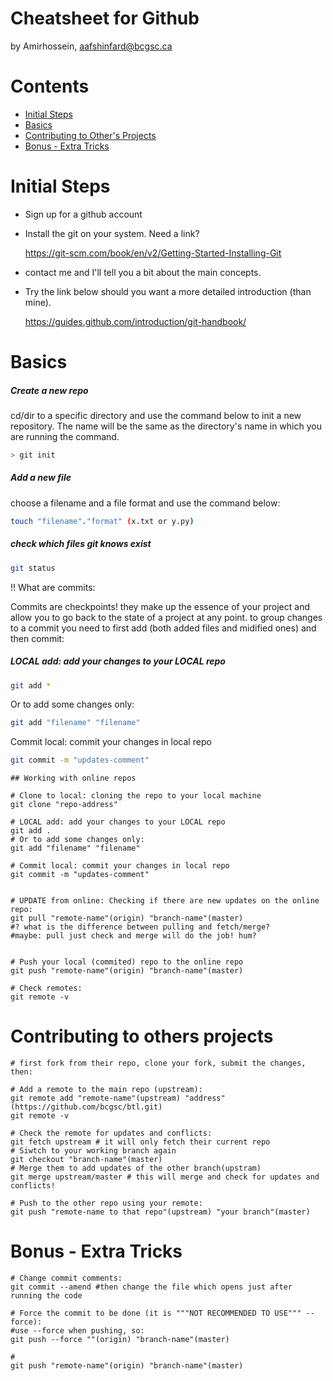 Cheatsheet for Github
=====================
by Amirhossein, aafshinfard@bcgsc.ca

Contents
========

* [Initial Steps](#initial-steps)
* [Basics](#basics)
* [Contributing to Other's Projects](#contributing-to-others-projects)
* [Bonus - Extra Tricks](#bonus---extra-tricks)


Initial Steps
==============
* Sign up for a github account
* Install the git on your system. Need a link?

	https://git-scm.com/book/en/v2/Getting-Started-Installing-Git

* contact me and I'll tell you a bit about the main concepts.
	
* Try the link below should you want a more detailed introduction (than mine).

	https://guides.github.com/introduction/git-handbook/


Basics
======

##### Create a new repo
cd/dir to a specific directory and use the command below to init a new repository. The name will be the same as the directory's name in which you are running the command.
	
```bash
> git init
```


##### Add a new file
choose a filename and a file format and use the command below:
```bash
touch "filename"."format" (x.txt or y.py)
```


##### check which files git knows exist
```bash	
git status
```
!! What are commits:

Commits are checkpoints! they make up the essence of your project and
allow you to go back to the state of a project at any point.
to group changes to a commit you need to  first add (both added
files and midified ones) and then commit:
	
##### LOCAL add: add your changes to your LOCAL repo
```bash
git add *
```
Or to add some changes only:
```bash
git add "filename" "filename"
```

Commit local: commit your changes in local repo
```bash
git commit -m "updates-comment"
```


	## Working with online repos

	# Clone to local: cloning the repo to your local machine
	git clone "repo-address"
	
	# LOCAL add: add your changes to your LOCAL repo
	git add .
	# Or to add some changes only:
	git add "filename" "filename"

	# Commit local: commit your changes in local repo
	git commit -m "updates-comment"


	# UPDATE from online: Checking if there are new updates on the online repo:
	git pull "remote-name"(origin) "branch-name"(master)
	#? what is the difference between pulling and fetch/merge?
	#maybe: pull just check and merge will do the job! hum? 
	
	
	# Push your local (commited) repo to the online repo
	git push "remote-name"(origin) "branch-name"(master)

	# Check remotes:
	git remote -v
	

Contributing to others projects
================================
	# first fork from their repo, clone your fork, submit the changes, then:

	# Add a remote to the main repo (upstream):
	git remote add "remote-name"(upstream) "address"(https://github.com/bcgsc/btl.git)
	git remote -v	
	
	# Check the remote for updates and conflicts:
	git fetch upstream # it will only fetch their current repo
	# Siwtch to your working branch again
	git checkout "branch-name"(master)
	# Merge them to add updates of the other branch(upstram)
	git merge upstream/master # this will merge and check for updates and conflicts!
	
	# Push to the other repo using your remote:
	git push "remote-name to that repo"(upstream) "your branch"(master)


Bonus - Extra Tricks
======================

	# Change commit comments:
	git commit --amend #then change the file which opens just after running the code

	# Force the commit to be done (it is """NOT RECOMMENDED TO USE""" --force):
	#use --force when pushing, so:
	git push --force ""(origin) "branch-name"(master)
	
	# 
	git push "remote-name"(origin) "branch-name"(master)
